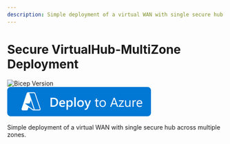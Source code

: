 ```yaml
---
description: Simple deployment of a virtual WAN with single secure hub across multiple zones.
---
```


#  Secure VirtualHub-MultiZone Deployment

![Bicep Version](https://azurequickstartsservice.blob.core.windows.net/badges/quickstarts/microsoft.network/virtual-wan/BicepVersion.svg)  
[![Deploy To Azure](https://raw.githubusercontent.com/Azure/azure-quickstart-templates/master/1-CONTRIBUTION-GUIDE/images/deploytoazure.svg?sanitize=true)](https://portal.azure.com/#create/Microsoft.Template/uri/https%3A%2F%2Fraw.githubusercontent.com%2FAzure%2Fazure-quickstart-templates%2Fmaster%2Fquickstarts%2Fmicrosoft.network%2Fvirtual-wan%2Fazuredeploy.json)

Simple deployment of a virtual WAN with single secure hub across multiple zones.
